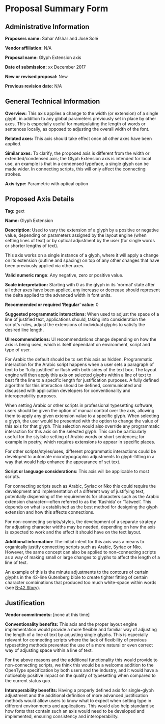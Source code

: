 # Proposal Summary Form

## Administrative Information
**Proposers name:** Sahar Afshar and José Solé

**Vendor affiliation:** N/A

**Proposal name:** Glyph Extension axis

**Date of submission:** xx December 2017

**New or revised proposal:** New

**Previous revision date:** N/A

## General Technical Information
**Overview:** This axis applies a change to the width (or extension) of a single glyph, in addition to any global parameters previously set in place by other axes. This is especially useful for manipulating the length of words or sentences locally, as opposed to adjusting the overall width of the font.

**Related axes:** This axis should take effect once all other axes have been applied.

**Similar axes:** To clarify, the proposed axis is different from the width or extended/condensed axis; the Glyph Extension axis is intended for local use, an example is that in a condensed typeface, a single glyph can be made wider. In connecting scripts, this will only affect the connecting strokes.

**Axis type:** Parametric with optical option

## Proposed Axis Details

**Tag:** gext

**Name:** Glyph Extension

**Description:** Used to vary the extension of a glyph by a positive or negative value, depending on parameters assigned by the layout engine (when setting lines of text) or by optical adjustment by the user (for single words or shorter lengths of text).

This axis works on a single instance of a glyph, where it will apply a change on its extension (outline and spacing) on top of any other changes that have been previously applied via other axes.

**Valid numeric range:** Any negative, zero or positive value.

**Scale interpretation:** Starting with 0 as the glyph in its ‘normal’ state after all other axes have been applied, any increase or decrease should represent the delta applied to the advanced width in font units.

**Recommended or required ‘Regular’ value:** 0

**Suggested programmatic interactions:** When used to adjust the space of a line of justified text, applications should, taking into consideration the script's rules, adjust the extensions of individual glyphs to satisfy the desired line length.

**UI recommendations:** UI recommendations change depending on how the axis is being used, which is itself dependant on environment, script and type of user.

For Arabic the default should be to set this axis as hidden. Programmatic interaction for the Arabic script happens when a user sets a paragraph of text to be ‘fully justified’ or flush with both sides of the text box. The layout engine will then apply this axis on selected glyphs within a line of text to best fit the line to a specific length for justification purposes. A fully defined algorithm for this interaction should be defined, communicated and discussed with application developers for conventionality and interoperability purposes.

When setting Arabic or other scripts in professional typesetting software, users should be given the option of manual control over the axis, allowing them to apply any given extension value to a specific glyph. When selecting a glyph, the user would be presented with the option to change the value of this axis for that glyph. This selection would also override any programmatic interaction for this axis on the selected glyph. This can be particularly useful for the stylistic setting of Arabic words or short sentences; for example in poetry, which requires extensions to appear in specific places.

For other scripts/styles/uses, different programmatic interactions could be developed to automate microtypographic adjustments to glyph-fitting in a way that would help enhance the appearance of set text.

**Script or language considerations:** This axis will be applicable to most scripts.

For connecting scripts such as Arabic, Syriac or Nko this could require the development and implementation of a different way of justifying text, potentially dispensing of the requirements for characters such as the Arabic extension character—often referred to as the ‘Kashida’ or ‘Tatweel’. This depends on what is established as the best method for designing the glyph extension and how this affects connections.

For non-connecting scripts/styles, the development of a separate strategy for adjusting character widths may be needed, depending on how the axis is expected to work and the effect it should have on the text layout.

**Additional information:** The initial intent for this axis was a means to organically justify connecting scripts such as Arabic, Syriac or Nko. However, the same concept can also be applied to non-connecting scripts as a way of making small or large changes to glyphs to affect the length of a line of text.

An example of this is the minute adjustments to the contours of certain glyphs in the 42-line Gutenberg bible to create tighter fitting of certain character combinations that produced too much white-space within words (see [B-42 Story](http://www.daleguild.com/B-42_Story_01.html)).

## Justification

**Vendor commitments:** [none at this time]

**Conventionality benefits:** This axis and the proper layout engine implementation would provide a more flexible and familiar way of adjusting the length of a line of text by adjusting single glyphs. This is especially relevant for connecting scripts where the lack of flexibility of previous typesetting methods prevented the use of a more natural or even correct way of adjusting space within a line of text.

For the above reasons and the additional functionality this would provide to non-connecting scripts, we think this would be a welcome addition to the OpenType specification by both users and the industry, and it would have a noticeably positive impact on the quality of typesetting when compared to the current status quo.

**Interoperability benefits:** Having a properly defined axis for single-glyph adjustment and the additional definition of more advanced justification methods would allow users to know what to expect when setting type in different environments and applications. This would also help standardise how fonts that contain such an axis would need to be developed and implemented, ensuring consistency and interoperability.
